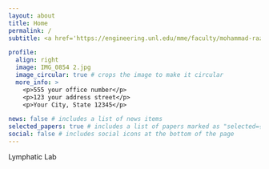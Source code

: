 ```yaml
---
layout: about
title: Home
permalink: /
subtitle: <a href='https://engineering.unl.edu/mme/faculty/mohammad-razavi/'> Affiliations</a>. 

profile:
  align: right
  image: IMG_0854 2.jpg
  image_circular: true # crops the image to make it circular
  more_info: >
    <p>555 your office number</p>
    <p>123 your address street</p>
    <p>Your City, State 12345</p>

news: false # includes a list of news items
selected_papers: true # includes a list of papers marked as "selected={true}"
social: false # includes social icons at the bottom of the page
---
```

Lymphatic Lab